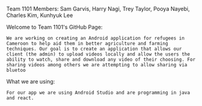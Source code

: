 Team 1101
Members: Sam Garvis, Harry Nagi, Trey Taylor, Pooya Nayebi, Charles Kim, Kunhyuk Lee 


Welcome to Team 1101's GitHub Page:

    We are working on creating an Android application for refugees in Cameroon to help aid them in better agriculture and farming techniques. Our goal is to create an application that allows our client (the admin) to upload videos locally and allow the users the ability to watch, share and download any video of their choosing. For sharing videos among others we are attempting to allow sharing via bluetoo

What we are using:

    For our app we are using Android Studio and are programming in java and react.

